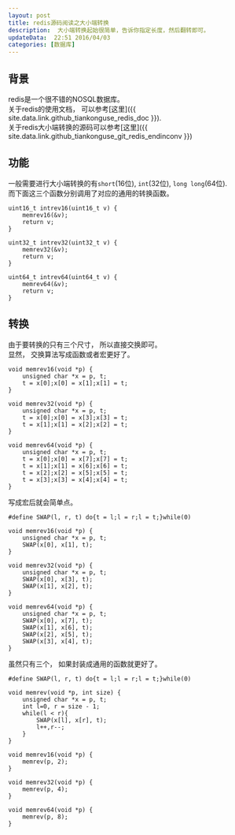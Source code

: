 ```yaml
---  
layout: post  
title: redis源码阅读之大小端转换
description:  大小端转换起始很简单，告诉你指定长度，然后翻转即可。  
updateData:  22:51 2016/04/03
categories: [数据库]
---  
```



## 背景

redis是一个很不错的NOSQL数据库。  
关于redis的使用文档， 可以参考[这里]({{ site.data.link.github_tiankonguse_redis_doc }}).  
关于redis大小端转换的源码可以参考[这里]({{ site.data.link.github_tiankonguse_git_redis_endinconv }})  


## 功能

一般需要进行大小端转换的有`short`(16位), `int`(32位), `long long`(64位).  
而下面这三个函数分别调用了对应的通用的转换函数。  

```
uint16_t intrev16(uint16_t v) {
    memrev16(&v);
    return v;
}

uint32_t intrev32(uint32_t v) {
    memrev32(&v);
    return v;
}

uint64_t intrev64(uint64_t v) {
    memrev64(&v);
    return v;
}
```

## 转换


由于要转换的只有三个尺寸， 所以直接交换即可。  
显然， 交换算法写成函数或者宏更好了。  

```
void memrev16(void *p) {
    unsigned char *x = p, t;
    t = x[0];x[0] = x[1];x[1] = t;
}

void memrev32(void *p) {
    unsigned char *x = p, t;
    t = x[0];x[0] = x[3];x[3] = t;
    t = x[1];x[1] = x[2];x[2] = t;
}

void memrev64(void *p) {
    unsigned char *x = p, t;
    t = x[0];x[0] = x[7];x[7] = t;
    t = x[1];x[1] = x[6];x[6] = t;
    t = x[2];x[2] = x[5];x[5] = t;
    t = x[3];x[3] = x[4];x[4] = t;
}
```

写成宏后就会简单点。  

```
#define SWAP(l, r, t) do{t = l;l = r;l = t;}while(0)

void memrev16(void *p) {
    unsigned char *x = p, t;
    SWAP(x[0], x[1], t);
}

void memrev32(void *p) {
    unsigned char *x = p, t;
    SWAP(x[0], x[3], t);
    SWAP(x[1], x[2], t);
}

void memrev64(void *p) {
    unsigned char *x = p, t;
    SWAP(x[0], x[7], t);
    SWAP(x[1], x[6], t);
    SWAP(x[2], x[5], t);
    SWAP(x[3], x[4], t);
}
```

虽然只有三个， 如果封装成通用的函数就更好了。  


```
#define SWAP(l, r, t) do{t = l;l = r;l = t;}while(0)

void memrev(void *p, int size) {
    unsigned char *x = p, t;
    int l=0, r = size - 1;
    while(l < r){
        SWAP(x[l], x[r], t);
        l++,r--;
    }
}

void memrev16(void *p) {
    memrev(p, 2);
}

void memrev32(void *p) {
    memrev(p, 4);
}

void memrev64(void *p) {
    memrev(p, 8);
}
```







